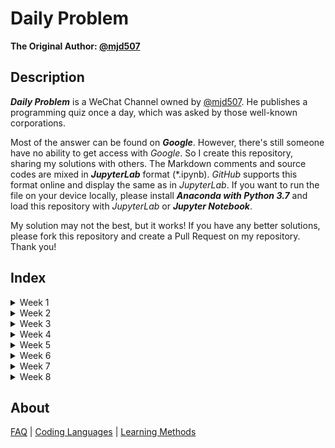 # Daily Problem

**The Original Author: [@mjd507](https://github.com/mjd507)**

## Description

***Daily Problem*** is a WeChat Channel owned by [@mjd507](https://github.com/mjd507). He publishes a programming quiz once a day, which was asked by those well-known corporations.

Most of the answer can be found on ***Google***. However, there's still someone have no ability to get access with *Google*. So I create this repository, sharing my solutions with others. The Markdown comments and source codes are mixed in ***JupyterLab*** format (\*.ipynb). *GitHub* supports this format online and display the same as in *JupyterLab*. If you want to run the file on your device locally, please install ***Anaconda with Python 3.7*** and load this repository with *JupyterLab* or ***Jupyter Notebook***.

My solution may not the best, but it works! If you have any better solutions, please fork this repository and create a Pull Request on my repository. Thank you!

## Index

<details>
  <summary>Week 1</summary>

- [Day 1: Linklist Add Up](Week1/1.ipynb)
- [Day 2: Longest Substring Without Repeating Characters](Week1/2.ipynb)
- [Day 3: Longest Palindromic Substring](Week1/3.ipynb)
- [Day 4: Validate Balanced Parentheses](Week1/4.ipynb)
- [Day 5: First and Last Indices of an Element in a Sorted Array](Week1/5.ipynb)
- [Day 6: Reverse a Linked List](Week1/6.ipynb)
- [Day 7: Sorting a list with 3 unique numbers](Week1/7.ipynb)

</details>
<details>
    <summary>Week 2</summary>

- [Day 8: Two-Sum](Week2/8.ipynb)
- [Day 9: Find the non-duplicate number](Week2/9.ipynb)
- [Day 10: Non-decreasing Array with Single Modification](Week2/10.ipynb)
- [Day 11: Floor and Ceiling of a Binary Search Tree](Week2/11.ipynb)
- [Day 12: Invert a Binary Tree](Week2/12.ipynb)
- [Day 13: Maximum In A Stack](Week2/13.ipynb)
- [Day 14: Number of Ways to Climb Stairs](Week2/13.ipynb)

</details>
<details>
  <summary>Week 3</summary>

- [Day 15: Find Pythagorean Triplets](Week3/15.ipynb)
- [Day 16: Edit Distance](Week3/16.ipynb)
- [Day 17: Create a Simple Calculator](Week3/17.ipynb)
- [Day 18: Longest Sequence with Two Unique Numbers](Week3/18.ipynb)
- [Day 19: Find Cycles in a Graph](Week3/19.ipynb)
- [Day 20: Word Search](Week3/20.ipynb)
- [Day 21: Minimum Size Subarray Sum](Week3/21.ipynb)

</details>
<details>
  <summary>Week 4</summary>

- [Day 22: Ways to Traverse a Grid](Week4/22.ipynb)
- [Day 23: Intersection of Linked Lists](Week4/23.ipynb)
- [Day 24: Falling Dominoes](Week4/24.ipynb)
- [Day 25: Remove Consecutive Nodes that Sum to 0](Week4/25.ipynb)
- [Day 26: Remove k-th Last Element From Linked List](Week4/26.ipynb)
- [Day 27: Witness of The Tall People](Week4/27.ipynb)
- [Day 28: Course Prerequisites](Week4/28.ipynb)

</details>
<details>
  <summary>Week 5</summary>

- [Day 29: Move Zeros](Week5/29.ipynb)
- [Day 30: Find the k-th Largest Element in a List](Week5/30.ipynb)
- [Day 31: Spiral Traversal of Grid](Week5/31.ipynb)
- [Day 32: Largest Product of 3 Elements](Week5/32.ipynb)
- [Day 33: Merge Overlapping Intervals](Week5/33.ipynb)
- [Day 34: Maximum Profit From Stocks](Week5/34.ipynb)
- [Day 35: Queue Using Two Stacks](Week5/35.ipynb)

</details>
<details>
    <summary>Week 6</summary>

- [Day 36: Contiguous Subarray with Maximum Sum](Week6/36.ipynb)
- [Day 37: Merge K Sorted Linked Lists](Week6/37.ipynb)
- [Day 38: Create a balanced binary search tree](Week6/38.ipynb)
- [Day 39: Trapping Rainwater](Week6/39.ipynb)
- [Day 40: Buddy Strings](Week6/40.ipynb)
- [Day 41: Deepest Node in a Binary Tree](Week6/41.ipynb)
- [Day 42: Look and Say Sequence](Week6/42.ipynb)

</details>
<details>
    <summary>Week 7</summary>

- [Day 43: First Missing Positive Integer](Week7/43.ipynb)
- [Day 44: Validate Binary Search Tree](Week7/44.ipynb)
- [Day 45: Get all Values at a Certain Height in a Binary Tree](Week7/45.ipynb)
- [Day 46: Longest Substring With K Distinct Characters](Week7/46.ipynb)
- [Day 47: Count Number of Unival Subtrees](Week7/47.ipynb)
- [Day 48: Reconstrunct Binary Tree from Preorder and Inorder Traversals](Week7/48.ipynb)
- [Day 49: Sort Colors](Week7/49.ipynb)

</details>
<details>
    <summary>Week 8</summary>

- [Day 50: Word Ordering in a Different Alphabetical Order](Week8/50.ipynb)

</details>

## About

[FAQ](https://mp.weixin.qq.com/s/KsNh1Jfq4mPj0fb5DSALDQ) | [Coding Languages](https://mp.weixin.qq.com/s/ksk35cKlvXZ6WNLsxOCHQA) | [Learning Methods](https://mp.weixin.qq.com/s/DG2BheIKIn-ec6cCdEyHRg)
